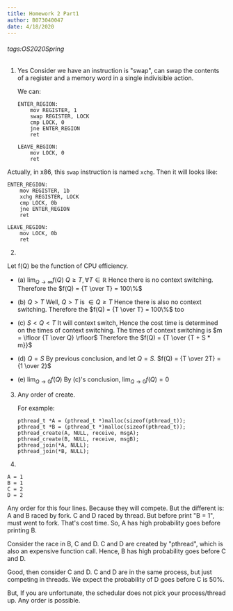 ```yaml
---
title: Homework 2 Part1
author: B073040047
date: 4/18/2020
---
```

###### tags:OS2020Spring

1. Yes
    Consider we have an instruction is "swap", can swap the contents of a register and a memory word in a single indivisible action.
    
    We can:
    ```assembly=
    ENTER_REGION:
        mov REGISTER, 1
        swap REGISTER, LOCK
        cmp LOCK, 0
        jne ENTER_REGION
        ret

    LEAVE_REGION:
        mov LOCK, 0
        ret
    ```
Actually, in x86, this `swap` instruction is named `xchg`.
Then it will looks like:
```assembly=
ENTER_REGION:
    mov REGISTER, 1b
    xchg REGISTER, LOCK
    cmp LOCK, 0b
    jne ENTER_REGION
    ret

LEAVE_REGION:
    mov LOCK, 0b
    ret
```

2. 
Let f(Q) be the function of CPU efficiency.

* (a) $\lim_{Q\to\infty} f(Q)$
    $Q \ge T, \forall T \in \mathbb{R}$
    Hence there is no context switching.
    Therefore the $f(Q) = {T \over T} = 100\%$

* (b) $Q \gt T$
    Well, $Q \gt T$ is $\in Q \ge T$
    Hence there is also no context switching.
    Therefore the $f(Q) = {T \over T} = 100\%$ too

* \(c\) $S \lt Q \lt T$
    It will context switch, Hence the cost time is determined on the times of context switching.
    The times of context switching is $m = \lfloor {T \over Q} \rfloor$
    Therefore the $f(Q) = {T \over {T + S * m}}$

* (d) $Q = S$
    By previous conclusion, and let $Q = S$.
    $f(Q) = {T \over 2T} = {1 \over 2}$

* (e) $\lim_{Q\to0} f(Q)$
    By \(c\)'s conclusion, $\lim_{Q\to0} f(Q) = 0$

3. Any order of create.

    For example:
    ```cpp=
    pthread_t *A = (pthread_t *)malloc(sizeof(pthread_t));
    pthread_t *B = (pthread_t *)malloc(sizeof(pthread_t));
    pthread_create(A, NULL, receive, msgA);
    pthread_create(B, NULL, receive, msgB);
    pthread_join(*A, NULL);
    pthread_join(*B, NULL);
    ```

4. 
```
A = 1
B = 1
C = 2
D = 2
```
Any order for this four lines. Because they will compete.
But the different is:
A and B raced by fork.
C and D raced by thread.
But before print "B = 1", must went to fork. That's cost time.
So, A has high probability goes before printing B.

Consider the race in B, C and D.
C and D are created by "pthread", which is also an expensive function call.
Hence, B has high probability goes before C and D.

Good, then consider C and D.
C and D are in the same process, but just competing in threads.
We expect the probability of D goes before C is 50%.

But, If you are unfortunate, the schedular does not pick your process/thread up.
Any order is possible.
